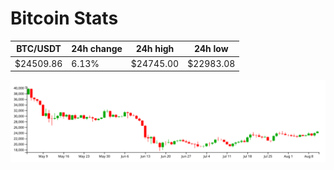 # Bitcoin Stats

BTC/USDT|24h change|24h high|24h low|
|---|---|---|---|
|$24509.86|6.13%|$24745.00|$22983.08|

<img src="./chart.svg">
